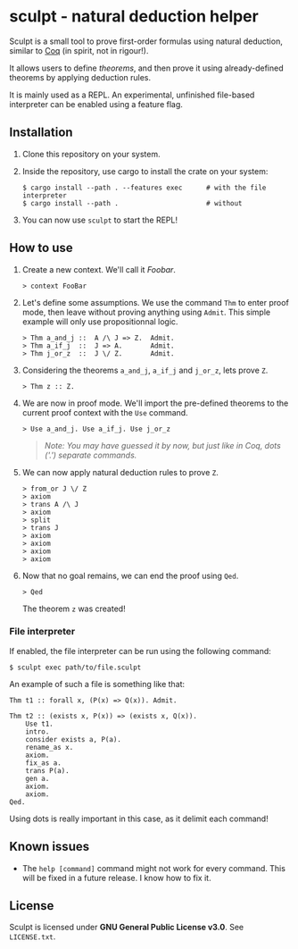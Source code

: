 # sculpt - natural deduction helper

Sculpt is a small tool to prove first-order formulas using natural deduction, similar to [Coq](https://coq.inria.fr/) (in spirit, not in rigour!).

It allows users to define _theorems_, and then prove it using already-defined theorems by applying deduction rules.

It is mainly used as a REPL. An experimental, unfinished file-based interpreter can be enabled using a feature flag.

## Installation

1. Clone this repository on your system.

2. Inside the repository, use cargo to install the crate on your system:
    ```
    $ cargo install --path . --features exec      # with the file interpreter
    $ cargo install --path .                      # without
    ```

3. You can now use `sculpt` to start the REPL!

## How to use


1. Create a new context. We'll call it _Foobar_.
   ```
   > context FooBar
   ```

2. Let's define some assumptions. We use the command `Thm` to enter proof mode, then leave without proving anything using `Admit`.
This simple example will only use propositionnal logic.
   ```
   > Thm a_and_j ::  A /\ J => Z.  Admit.
   > Thm a_if_j  ::  J => A.       Admit.
   > Thm j_or_z  ::  J \/ Z.       Admit.
   ```


3. Considering the theorems `a_and_j`, `a_if_j` and `j_or_z`, lets prove `Z`.
   ```
   > Thm z :: Z.
   ```
4. We are now in proof mode. We'll import the pre-defined theorems to the current proof context with the `Use` command.
   ```
   > Use a_and_j. Use a_if_j. Use j_or_z
   ```
   
   > _Note: You may have guessed it by now, but just like in Coq, dots ('.') separate commands._

5. We can now apply natural deduction rules to prove `Z`.
   ```
   > from_or J \/ Z
   > axiom
   > trans A /\ J
   > axiom
   > split
   > trans J
   > axiom
   > axiom
   > axiom
   > axiom
   ```
   
6. Now that no goal remains, we can end the proof using `Qed`.
   ```
   > Qed
   ```
   The theorem `z` was created!


### File interpreter

If enabled, the file interpreter can be run using the following command:
```
$ sculpt exec path/to/file.sculpt
```

An example of such a file is something like that:
```
Thm t1 :: forall x, (P(x) => Q(x)). Admit.

Thm t2 :: (exists x, P(x)) => (exists x, Q(x)).
    Use t1.
    intro.
    consider exists a, P(a).
    rename_as x.
    axiom.
    fix_as a.
    trans P(a).
    gen a.
    axiom.
    axiom.
Qed.
```
Using dots is really important in this case, as it delimit each command!

## Known issues

- The `help [command]` command might not work for every command. This will be fixed in a future release. I know how to fix it.

## License

Sculpt is licensed under **GNU General Public License v3.0**. See `LICENSE.txt`.

